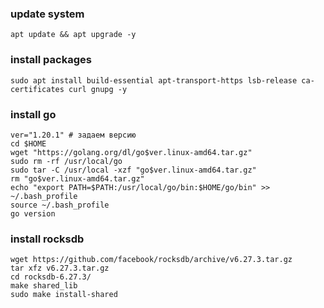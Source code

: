 ### update system

    apt update && apt upgrade -y

### install packages

    sudo apt install build-essential apt-transport-https lsb-release ca-certificates curl gnupg -y

### install  go

    ver="1.20.1" # задаем версию
    cd $HOME
    wget "https://golang.org/dl/go$ver.linux-amd64.tar.gz"
    sudo rm -rf /usr/local/go
    sudo tar -C /usr/local -xzf "go$ver.linux-amd64.tar.gz"
    rm "go$ver.linux-amd64.tar.gz"
    echo "export PATH=$PATH:/usr/local/go/bin:$HOME/go/bin" >> ~/.bash_profile
    source ~/.bash_profile
    go version
### install rocksdb

    wget https://github.com/facebook/rocksdb/archive/v6.27.3.tar.gz
    tar xfz v6.27.3.tar.gz
    cd rocksdb-6.27.3/
    make shared_lib
    sudo make install-shared
